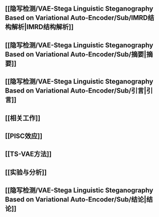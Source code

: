 ## [[隐写检测/VAE-Stega Linguistic Steganography Based on Variational Auto-Encoder/Sub/IMRD结构解析|IMRD结构解析]]
## [[隐写检测/VAE-Stega Linguistic Steganography Based on Variational Auto-Encoder/Sub/摘要|摘要]]
## [[隐写检测/VAE-Stega Linguistic Steganography Based on Variational Auto-Encoder/Sub/引言|引言]]
## [[相关工作]]
## [[PISC效应]]
## [[TS-VAE方法]]
## [[实验与分析]]
## [[隐写检测/VAE-Stega Linguistic Steganography Based on Variational Auto-Encoder/Sub/结论|结论]]

